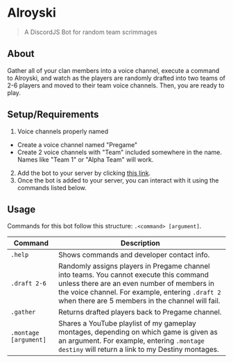 # Alroyski
> A DiscordJS Bot for random team scrimmages

## About

Gather all of your clan members into a voice channel, execute a command to Alroyski, and watch as the players are randomly drafted into two teams of 2-6 players and moved to their team voice channels. Then, you are ready to play.

## Setup/Requirements
1. Voice channels properly named
  - Create a voice channel named "Pregame"
  - Create 2 voice channels with "Team" included somewhere in the name. Names like "Team 1" or "Alpha Team" will work.
2. Add the bot to your server by clicking [this link](https://discordapp.com/oauth2/authorize?&client_id=578704612782112778&scope=bot&permissions=18082832).
3. Once the bot is added to your server, you can interact with it using the commands listed below.

## Usage

Commands for this bot follow this structure: `.<command> [argument]`.

| Command | Description
|---------|-------------|
| `.help` | Shows commands and developer contact info. |
| `.draft 2-6` | Randomly assigns players in Pregame channel into teams. You cannot execute this command unless there are an even number of members in the voice channel. For example, entering `.draft 2` when there are 5 members in the channel will fail. |
| `.gather` | Returns drafted players back to Pregame channel. |
| `.montage [argument]` | Shares a YouTube playlist of my gameplay montages, depending on which game is given as an argument. For example, entering `.montage destiny` will return a link to my Destiny montages. |
